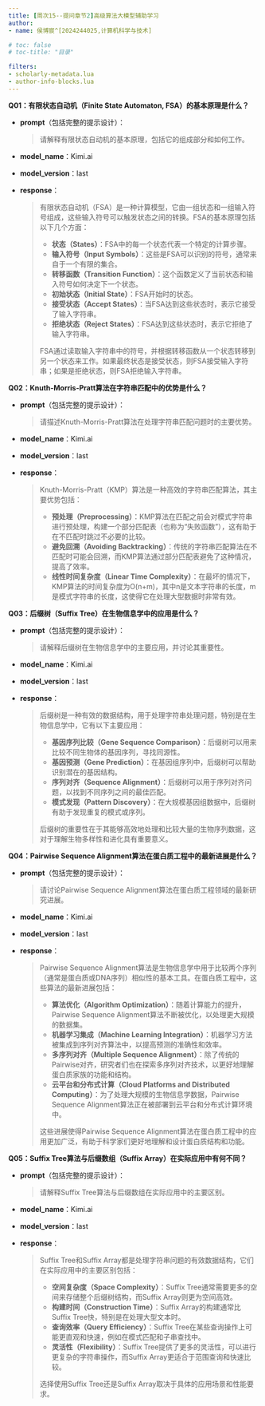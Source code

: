 ```yaml
---
title: [周次15--提问章节2]高级算法大模型辅助学习
author:
- name: 侯博宸^[2024244025,计算机科学与技术]

# toc: false
# toc-title: "目录"

filters:
- scholarly-metadata.lua
- author-info-blocks.lua
---
```


**Q01：有限状态自动机（Finite State Automaton, FSA）的基本原理是什么？**

- **prompt**（包括完整的提示设计）：

  > 请解释有限状态自动机的基本原理，包括它的组成部分和如何工作。

- **model_name**：Kimi.ai

- **model_version**：last

- **response**：

  > 有限状态自动机（FSA）是一种计算模型，它由一组状态和一组输入符号组成，这些输入符号可以触发状态之间的转换。FSA的基本原理包括以下几个方面：
  >
  > - **状态（States）**：FSA中的每一个状态代表一个特定的计算步骤。
  > - **输入符号（Input Symbols）**：这些是FSA可以识别的符号，通常来自于一个有限的集合。
  > - **转移函数（Transition Function）**：这个函数定义了当前状态和输入符号如何决定下一个状态。
  > - **初始状态（Initial State）**：FSA开始时的状态。
  > - **接受状态（Accept States）**：当FSA达到这些状态时，表示它接受了输入字符串。
  > - **拒绝状态（Reject States）**：FSA达到这些状态时，表示它拒绝了输入字符串。
  >
  > FSA通过读取输入字符串中的符号，并根据转移函数从一个状态转移到另一个状态来工作。如果最终状态是接受状态，则FSA接受输入字符串；如果是拒绝状态，则FSA拒绝输入字符串。

**Q02：Knuth-Morris-Pratt算法在字符串匹配中的优势是什么？**

- **prompt**（包括完整的提示设计）：

  > 请描述Knuth-Morris-Pratt算法在处理字符串匹配问题时的主要优势。

- **model_name**：Kimi.ai

- **model_version**：last

- **response**：

  > Knuth-Morris-Pratt（KMP）算法是一种高效的字符串匹配算法，其主要优势包括：
  >
  > - **预处理（Preprocessing）**：KMP算法在匹配之前会对模式字符串进行预处理，构建一个部分匹配表（也称为“失败函数”），这有助于在不匹配时跳过不必要的比较。
  > - **避免回溯（Avoiding Backtracking）**：传统的字符串匹配算法在不匹配时可能会回溯，而KMP算法通过部分匹配表避免了这种情况，提高了效率。
  > - **线性时间复杂度（Linear Time Complexity）**：在最坏的情况下，KMP算法的时间复杂度为O(n+m)，其中n是文本字符串的长度，m是模式字符串的长度，这使得它在处理大型数据时非常有效。

**Q03：后缀树（Suffix Tree）在生物信息学中的应用是什么？**

- **prompt**（包括完整的提示设计）：

  > 请解释后缀树在生物信息学中的主要应用，并讨论其重要性。

- **model_name**：Kimi.ai

- **model_version**：last

- **response**：

  > 后缀树是一种有效的数据结构，用于处理字符串处理问题，特别是在生物信息学中，它有以下主要应用：
  >
  > - **基因序列比较（Gene Sequence Comparison）**：后缀树可以用来比较不同生物体的基因序列，寻找同源性。
  > - **基因预测（Gene Prediction）**：在基因组序列中，后缀树可以帮助识别潜在的基因结构。
  > - **序列对齐（Sequence Alignment）**：后缀树可以用于序列对齐问题，以找到不同序列之间的最佳匹配。
  > - **模式发现（Pattern Discovery）**：在大规模基因组数据中，后缀树有助于发现重复的模式或序列。
  >
  > 后缀树的重要性在于其能够高效地处理和比较大量的生物序列数据，这对于理解生物多样性和进化具有重要意义。

**Q04：Pairwise Sequence Alignment算法在蛋白质工程中的最新进展是什么？**

- **prompt**（包括完整的提示设计）：

  > 请讨论Pairwise Sequence Alignment算法在蛋白质工程领域的最新研究进展。

- **model_name**：Kimi.ai

- **model_version**：last

- **response**：

  > Pairwise Sequence Alignment算法是生物信息学中用于比较两个序列（通常是蛋白质或DNA序列）相似性的基本工具。在蛋白质工程中，这些算法的最新进展包括：
  >
  > - **算法优化（Algorithm Optimization）**：随着计算能力的提升，Pairwise Sequence Alignment算法不断被优化，以处理更大规模的数据集。
  > - **机器学习集成（Machine Learning Integration）**：机器学习方法被集成到序列对齐算法中，以提高预测的准确性和效率。
  > - **多序列对齐（Multiple Sequence Alignment）**：除了传统的Pairwise对齐，研究者们也在探索多序列对齐技术，以更好地理解蛋白质家族的功能和结构。
  > - **云平台和分布式计算（Cloud Platforms and Distributed Computing）**：为了处理大规模的生物信息学数据，Pairwise Sequence Alignment算法正在被部署到云平台和分布式计算环境中。
  >
  > 这些进展使得Pairwise Sequence Alignment算法在蛋白质工程中的应用更加广泛，有助于科学家们更好地理解和设计蛋白质结构和功能。

**Q05：Suffix Tree算法与后缀数组（Suffix Array）在实际应用中有何不同？**

- **prompt**（包括完整的提示设计）：

  > 请解释Suffix Tree算法与后缀数组在实际应用中的主要区别。

- **model_name**：Kimi.ai

- **model_version**：last

- **response**：

  > Suffix Tree和Suffix Array都是处理字符串问题的有效数据结构，它们在实际应用中的主要区别包括：
  >
  > - **空间复杂度（Space Complexity）**：Suffix Tree通常需要更多的空间来存储整个后缀树结构，而Suffix Array则更为空间高效。
  > - **构建时间（Construction Time）**：Suffix Array的构建通常比Suffix Tree快，特别是在处理大型文本时。
  > - **查询效率（Query Efficiency）**：Suffix Tree在某些查询操作上可能更直观和快速，例如在模式匹配和子串查找中。
  > - **灵活性（Flexibility）**：Suffix Tree提供了更多的灵活性，可以进行更复杂的字符串操作，而Suffix Array更适合于范围查询和快速比较。
  >
  > 选择使用Suffix Tree还是Suffix Array取决于具体的应用场景和性能要求。